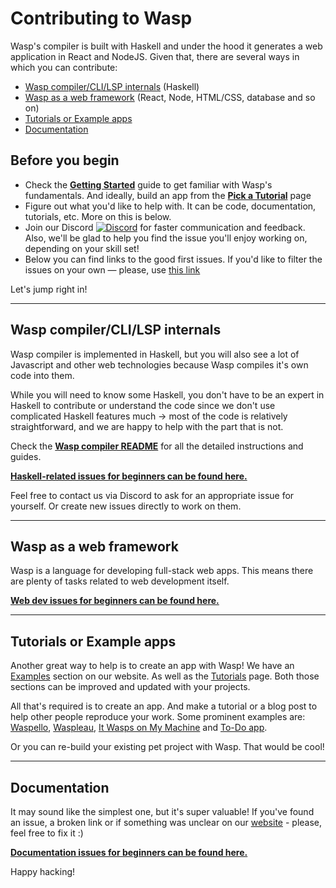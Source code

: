 # Contributing to Wasp

Wasp's compiler is built with Haskell and under the hood it generates a web application in React and NodeJS. Given that, there are several ways in which you can contribute: 
- [Wasp compiler/CLI/LSP internals](#wasp-compilerclilsp-internals) (Haskell)
- [Wasp as a web framework](#wasp-as-a-web-framework) (React, Node, HTML/CSS, database and so on)
- [Tutorials or Example apps](#tutorials-or-example-apps)
- [Documentation](#documentation)

## Before you begin 

- Check the [**Getting Started**](https://wasp-lang.dev/docs) guide to get familiar with Wasp's fundamentals. And ideally, build an app from the [**Pick a Tutorial**](https://wasp-lang.dev/docs/pick-a-tutorial) page
- Figure out what you'd like to help with. It can be code, documentation, tutorials, etc. More on this is below.
- Join our Discord [![**Discord**](https://img.shields.io/discord/686873244791210014?label=chat%20on%20discord)](https://discord.gg/rzdnErX) for faster communication and feedback. Also, we'll be glad to help you find the issue you'll enjoy working on, depending on your skill set!
- Below you can find links to the good first issues. If you'd like to filter the issues on your own — please, use [this link](https://github.com/wasp-lang/wasp/issues)

Let's jump right in!

---

## Wasp compiler/CLI/LSP internals

Wasp compiler is implemented in Haskell, but you will also see a lot of Javascript and other web technologies because Wasp compiles it's own code into them.

While you will need to know some Haskell, you don't have to be an expert in Haskell to contribute or understand the code since we don't use complicated Haskell features much -> most of the code is relatively straightforward, and we are happy to help with the part that is not.

Check the [**Wasp compiler README**](https://github.com/wasp-lang/wasp/blob/main/waspc/README.md) for all the detailed instructions and guides.

[**Haskell-related issues for beginners can be found here.**](https://github.com/wasp-lang/wasp/issues?q=is%3Aopen+is%3Aissue+label%3A%22good+first+issue%22+label%3Ahaskell) 

Feel free to contact us via Discord to ask for an appropriate issue for yourself. Or create new issues directly to work on them.

---

## Wasp as a web framework

Wasp is a language for developing full-stack web apps. This means there are plenty of tasks related to web development itself. 

[**Web dev issues for beginners can be found here.**](https://github.com/wasp-lang/wasp/issues?q=is%3Aopen+is%3Aissue+label%3A%22good+first+issue%22+label%3Awebdev)

---

## Tutorials or Example apps

Another great way to help is to create an app with Wasp! We have an [Examples](https://wasp-lang.dev/docs/examples) section on our website. As well as the [Tutorials](https://wasp-lang.dev/docs/pick-a-tutorial) page. Both those sections can be improved and updated with your projects. 

All that's required is to create an app. And make a tutorial or a blog post to help other people reproduce your work. Some prominent examples are: [Waspello](https://wasp-lang.dev/blog/2021/12/02/waspello), [Waspleau](https://wasp-lang.dev/blog/2022/01/27/waspleau), [It Wasps on My Machine](https://wasp-lang.dev/blog/2022/09/05/dev-excuses-app-tutrial) and [To-Do app](https://wasp-lang.dev/docs/tutorials/todo-app).

Or you can re-build your existing pet project with Wasp. That would be cool!

---

## Documentation

It may sound like the simplest one, but it's super valuable! If you've found an issue, a broken link or if something was unclear on our [website](https://wasp-lang.dev/) - please, feel free to fix it :)

[**Documentation issues for beginners can be found here.**](https://github.com/wasp-lang/wasp/issues?q=is%3Aopen+is%3Aissue+label%3A%22good+first+issue%22+label%3Adocumentation)


Happy hacking!